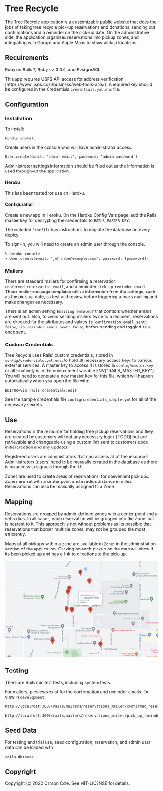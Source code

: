 # Tree Recycle

The Tree Recycle application is a customizable public website that does the jobs of taking tree recycle pick-up reservations and donations, sending out confirmations and a reminder on the pick-up date. On the administrative side, the application organizes reservations into pickup zones, and integrating with Google and Apple Maps to show pickup locations.


## Requirements

Ruby on Rails 7, Ruby ~> 3.0.0, and PostgreSQL.

This app requires USPS API access for address verification (https://www.usps.com/business/web-tools-apis/). A required key should be configured in the Credentials `credentials.yml.enc` file.

## Configuration

### Installation
To install:

```
bundle install
```

Create users in the console who will have administrator access.

```
User.create(email: 'admin email', password: 'admin password')
```

Administrator settings information should be filled out as the information is used throughout the application.


#### Heroku
This has been tested for use on Heroku.

#### Configuration

Create a new app in Heroku. On the Heroku Config Vars page, add the Rails master key for decrypting the credentials to `RAILS_MASTER KEY`.

The included `Procfile` has instructions to migrate the database on every deploy.

To sign-in, you will need to create an admin user through the console.

```
% heroku console
> User.create(email: 'john.doe@example.com', password: [password])
```

### Mailers
There are standard mailers for confirming a reservation `confirmed_reservation_email`, and a reminder `pick_up_reminder_email`. These mailer message templates utilize information from the settings, such as the pick-up date, so test and review before triggering a mass mailing and make changes as necessary.

There is an admin setting `Emailing enabled?` that controls whether emails are sent out. Also, to avoid sending mailers twice to a recipient, reservations are checked for the attributes and values `is_confirmation_email_sent: false`, `:is_reminder_email_sent: false`, before sending and toggled `true` once sent.

### Custom Credentials

Tree Recycle uses Rails' custom credentials, stored in `config/credentials.yml.enc`, to hold all necessary access keys to various external services. A master key to access it is stored in `config/master.key` or alternatively is in the environment variable ENV["RAILS_MASTER_KEY"]. You will need to generate a new master key for this file, which will happen automatically when you open the file with:

```
EDITOR=vim rails credentials:edit
```

See the sample credentials file `config/credentials_sample.yml` for all of the necessary secrets.


## Use

Reservations is the resource for holding tree pickup reservations and they are created by customers without any necessary login, [TODO] but are retrievable and changeable using a custom link sent to customers upon initial creation and any updates.

Registered users are administrators that can access all of the resources. Administrators (users) need to be manually created in the database as there is no access to signups through the UI.

Zones are used to create areas of reservations, for convenient pick ups. Zones are set with a center point and a radius distance in miles. Reservations can also be manually assigned to a Zone.

## Mapping

Reservations are grouped by admin-defined zones with a center point and a set radius. In all cases, each reservation will be grouped into the Zone that is nearest to it. This approach is not without problems as its possible that reservations that border multiple zones, may not be grouped the most efficiently.

Maps of all pickups within a zone are available in `Zones` in the adminstration section of the application. Clicking on each pickup on the map will show if its been picked up and has a link to directions to the pick-up.

![Screenshot](app/assets/images/map.png)

## Testing

There are Rails minitest tests, including system tests.

For mailers, previews exist for the confirmation and reminder emails. To view in `development`:

```
http://localhost:3000/rails/mailers/reservations_mailer/confirmed_reservation.html
```

```
http://localhost:3000/rails/mailers/reservations_mailer/pick_up_reminder_email.html
```


## Seed Data

For testing and trial use, seed configuration, reservation, and admin user data can be loaded with

```
rails db:seed
```

## Copyright

Copyright (c) 2022 Carson Cole. See MIT-LICENSE for details.
